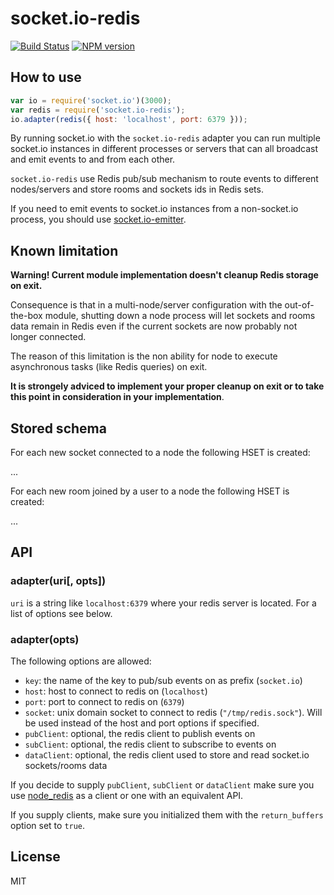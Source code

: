 # socket.io-redis

[![Build Status](https://secure.travis-ci.org/Automattic/socket.io-redis.png)](http://travis-ci.org/Automattic/socket.io-redis)
[![NPM version](https://badge.fury.io/js/socket.io-redis.png)](http://badge.fury.io/js/socket.io-redis)

## How to use

```js
var io = require('socket.io')(3000);
var redis = require('socket.io-redis');
io.adapter(redis({ host: 'localhost', port: 6379 }));
```

By running socket.io with the `socket.io-redis` adapter you can run
multiple socket.io instances in different processes or servers that can
all broadcast and emit events to and from each other.

`socket.io-redis` use Redis pub/sub mechanism to route events to different nodes/servers and
store rooms and sockets ids in Redis sets.

If you need to emit events to socket.io instances from a non-socket.io
process, you should use [socket.io-emitter](http:///github.com/Automattic/socket.io-emitter).

## Known limitation

**Warning! Current module implementation doesn't cleanup Redis storage on exit.**

Consequence is that in a multi-node/server configuration with the out-of-the-box module, 
shutting down a node process will let sockets and rooms data remain in Redis even if the
current sockets are now probably not longer connected.

The reason of this limitation is the non ability for node to execute asynchronous tasks (like 
Redis queries) on exit.

**It is strongely adviced to implement your proper cleanup on exit or to take this point in consideration in your implementation**.

## Stored schema

For each new socket connected to a node the following HSET is created: 

...

For each new room joined by a user to a node the following HSET is created:

...

## API

### adapter(uri[, opts])

`uri` is a string like `localhost:6379` where your redis server
is located. For a list of options see below.

### adapter(opts)

The following options are allowed:

- `key`: the name of the key to pub/sub events on as prefix (`socket.io`)
- `host`: host to connect to redis on (`localhost`)
- `port`: port to connect to redis on (`6379`)
- `socket`: unix domain socket to connect to redis (`"/tmp/redis.sock"`). Will
  be used instead of the host and port options if specified.
- `pubClient`: optional, the redis client to publish events on
- `subClient`: optional, the redis client to subscribe to events on
- `dataClient`: optional, the redis client used to store and read socket.io 
  sockets/rooms data

If you decide to supply `pubClient`, `subClient` or `dataClient` make sure you use
[node_redis](https://github.com/mranney/node_redis) as a client or one
with an equivalent API.

If you supply clients, make sure you initialized them with 
the `return_buffers` option set to `true`.

## License

MIT
